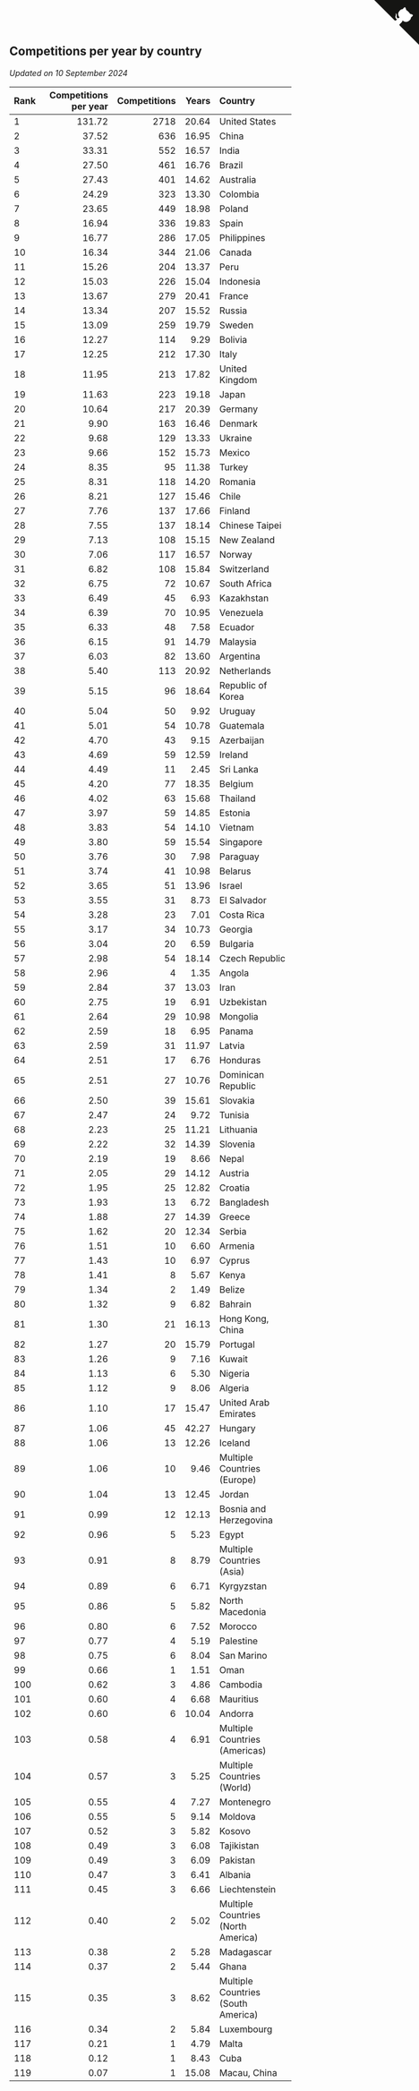 ## Competitions per year by country

*Updated on 10 September 2024*

| Rank | Competitions per year | Competitions | Years | Country |
| :--- | ---: | ---: | ---: | :--- |
| 1 | 131.72 | 2718 | 20.64 | United States |
| 2 | 37.52 | 636 | 16.95 | China |
| 3 | 33.31 | 552 | 16.57 | India |
| 4 | 27.50 | 461 | 16.76 | Brazil |
| 5 | 27.43 | 401 | 14.62 | Australia |
| 6 | 24.29 | 323 | 13.30 | Colombia |
| 7 | 23.65 | 449 | 18.98 | Poland |
| 8 | 16.94 | 336 | 19.83 | Spain |
| 9 | 16.77 | 286 | 17.05 | Philippines |
| 10 | 16.34 | 344 | 21.06 | Canada |
| 11 | 15.26 | 204 | 13.37 | Peru |
| 12 | 15.03 | 226 | 15.04 | Indonesia |
| 13 | 13.67 | 279 | 20.41 | France |
| 14 | 13.34 | 207 | 15.52 | Russia |
| 15 | 13.09 | 259 | 19.79 | Sweden |
| 16 | 12.27 | 114 | 9.29 | Bolivia |
| 17 | 12.25 | 212 | 17.30 | Italy |
| 18 | 11.95 | 213 | 17.82 | United Kingdom |
| 19 | 11.63 | 223 | 19.18 | Japan |
| 20 | 10.64 | 217 | 20.39 | Germany |
| 21 | 9.90 | 163 | 16.46 | Denmark |
| 22 | 9.68 | 129 | 13.33 | Ukraine |
| 23 | 9.66 | 152 | 15.73 | Mexico |
| 24 | 8.35 | 95 | 11.38 | Turkey |
| 25 | 8.31 | 118 | 14.20 | Romania |
| 26 | 8.21 | 127 | 15.46 | Chile |
| 27 | 7.76 | 137 | 17.66 | Finland |
| 28 | 7.55 | 137 | 18.14 | Chinese Taipei |
| 29 | 7.13 | 108 | 15.15 | New Zealand |
| 30 | 7.06 | 117 | 16.57 | Norway |
| 31 | 6.82 | 108 | 15.84 | Switzerland |
| 32 | 6.75 | 72 | 10.67 | South Africa |
| 33 | 6.49 | 45 | 6.93 | Kazakhstan |
| 34 | 6.39 | 70 | 10.95 | Venezuela |
| 35 | 6.33 | 48 | 7.58 | Ecuador |
| 36 | 6.15 | 91 | 14.79 | Malaysia |
| 37 | 6.03 | 82 | 13.60 | Argentina |
| 38 | 5.40 | 113 | 20.92 | Netherlands |
| 39 | 5.15 | 96 | 18.64 | Republic of Korea |
| 40 | 5.04 | 50 | 9.92 | Uruguay |
| 41 | 5.01 | 54 | 10.78 | Guatemala |
| 42 | 4.70 | 43 | 9.15 | Azerbaijan |
| 43 | 4.69 | 59 | 12.59 | Ireland |
| 44 | 4.49 | 11 | 2.45 | Sri Lanka |
| 45 | 4.20 | 77 | 18.35 | Belgium |
| 46 | 4.02 | 63 | 15.68 | Thailand |
| 47 | 3.97 | 59 | 14.85 | Estonia |
| 48 | 3.83 | 54 | 14.10 | Vietnam |
| 49 | 3.80 | 59 | 15.54 | Singapore |
| 50 | 3.76 | 30 | 7.98 | Paraguay |
| 51 | 3.74 | 41 | 10.98 | Belarus |
| 52 | 3.65 | 51 | 13.96 | Israel |
| 53 | 3.55 | 31 | 8.73 | El Salvador |
| 54 | 3.28 | 23 | 7.01 | Costa Rica |
| 55 | 3.17 | 34 | 10.73 | Georgia |
| 56 | 3.04 | 20 | 6.59 | Bulgaria |
| 57 | 2.98 | 54 | 18.14 | Czech Republic |
| 58 | 2.96 | 4 | 1.35 | Angola |
| 59 | 2.84 | 37 | 13.03 | Iran |
| 60 | 2.75 | 19 | 6.91 | Uzbekistan |
| 61 | 2.64 | 29 | 10.98 | Mongolia |
| 62 | 2.59 | 18 | 6.95 | Panama |
| 63 | 2.59 | 31 | 11.97 | Latvia |
| 64 | 2.51 | 17 | 6.76 | Honduras |
| 65 | 2.51 | 27 | 10.76 | Dominican Republic |
| 66 | 2.50 | 39 | 15.61 | Slovakia |
| 67 | 2.47 | 24 | 9.72 | Tunisia |
| 68 | 2.23 | 25 | 11.21 | Lithuania |
| 69 | 2.22 | 32 | 14.39 | Slovenia |
| 70 | 2.19 | 19 | 8.66 | Nepal |
| 71 | 2.05 | 29 | 14.12 | Austria |
| 72 | 1.95 | 25 | 12.82 | Croatia |
| 73 | 1.93 | 13 | 6.72 | Bangladesh |
| 74 | 1.88 | 27 | 14.39 | Greece |
| 75 | 1.62 | 20 | 12.34 | Serbia |
| 76 | 1.51 | 10 | 6.60 | Armenia |
| 77 | 1.43 | 10 | 6.97 | Cyprus |
| 78 | 1.41 | 8 | 5.67 | Kenya |
| 79 | 1.34 | 2 | 1.49 | Belize |
| 80 | 1.32 | 9 | 6.82 | Bahrain |
| 81 | 1.30 | 21 | 16.13 | Hong Kong, China |
| 82 | 1.27 | 20 | 15.79 | Portugal |
| 83 | 1.26 | 9 | 7.16 | Kuwait |
| 84 | 1.13 | 6 | 5.30 | Nigeria |
| 85 | 1.12 | 9 | 8.06 | Algeria |
| 86 | 1.10 | 17 | 15.47 | United Arab Emirates |
| 87 | 1.06 | 45 | 42.27 | Hungary |
| 88 | 1.06 | 13 | 12.26 | Iceland |
| 89 | 1.06 | 10 | 9.46 | Multiple Countries (Europe) |
| 90 | 1.04 | 13 | 12.45 | Jordan |
| 91 | 0.99 | 12 | 12.13 | Bosnia and Herzegovina |
| 92 | 0.96 | 5 | 5.23 | Egypt |
| 93 | 0.91 | 8 | 8.79 | Multiple Countries (Asia) |
| 94 | 0.89 | 6 | 6.71 | Kyrgyzstan |
| 95 | 0.86 | 5 | 5.82 | North Macedonia |
| 96 | 0.80 | 6 | 7.52 | Morocco |
| 97 | 0.77 | 4 | 5.19 | Palestine |
| 98 | 0.75 | 6 | 8.04 | San Marino |
| 99 | 0.66 | 1 | 1.51 | Oman |
| 100 | 0.62 | 3 | 4.86 | Cambodia |
| 101 | 0.60 | 4 | 6.68 | Mauritius |
| 102 | 0.60 | 6 | 10.04 | Andorra |
| 103 | 0.58 | 4 | 6.91 | Multiple Countries (Americas) |
| 104 | 0.57 | 3 | 5.25 | Multiple Countries (World) |
| 105 | 0.55 | 4 | 7.27 | Montenegro |
| 106 | 0.55 | 5 | 9.14 | Moldova |
| 107 | 0.52 | 3 | 5.82 | Kosovo |
| 108 | 0.49 | 3 | 6.08 | Tajikistan |
| 109 | 0.49 | 3 | 6.09 | Pakistan |
| 110 | 0.47 | 3 | 6.41 | Albania |
| 111 | 0.45 | 3 | 6.66 | Liechtenstein |
| 112 | 0.40 | 2 | 5.02 | Multiple Countries (North America) |
| 113 | 0.38 | 2 | 5.28 | Madagascar |
| 114 | 0.37 | 2 | 5.44 | Ghana |
| 115 | 0.35 | 3 | 8.62 | Multiple Countries (South America) |
| 116 | 0.34 | 2 | 5.84 | Luxembourg |
| 117 | 0.21 | 1 | 4.79 | Malta |
| 118 | 0.12 | 1 | 8.43 | Cuba |
| 119 | 0.07 | 1 | 15.08 | Macau, China |


<a href="https://github.com/JustinTimeCuber/wca_statistics" class="github-corner" aria-label="View source on Github"><svg width="80" height="80" viewBox="0 0 250 250" style="fill:#151513; color:#fff; position: absolute; top: 0; border: 0; right: 0;" aria-hidden="true"><path d="M0,0 L115,115 L130,115 L142,142 L250,250 L250,0 Z"></path><path d="M128.3,109.0 C113.8,99.7 119.0,89.6 119.0,89.6 C122.0,82.7 120.5,78.6 120.5,78.6 C119.2,72.0 123.4,76.3 123.4,76.3 C127.3,80.9 125.5,87.3 125.5,87.3 C122.9,97.6 130.6,101.9 134.4,103.2" fill="currentColor" style="transform-origin: 130px 106px;" class="octo-arm"></path><path d="M115.0,115.0 C114.9,115.1 118.7,116.5 119.8,115.4 L133.7,101.6 C136.9,99.2 139.9,98.4 142.2,98.6 C133.8,88.0 127.5,74.4 143.8,58.0 C148.5,53.4 154.0,51.2 159.7,51.0 C160.3,49.4 163.2,43.6 171.4,40.1 C171.4,40.1 176.1,42.5 178.8,56.2 C183.1,58.6 187.2,61.8 190.9,65.4 C194.5,69.0 197.7,73.2 200.1,77.6 C213.8,80.2 216.3,84.9 216.3,84.9 C212.7,93.1 206.9,96.0 205.4,96.6 C205.1,102.4 203.0,107.8 198.3,112.5 C181.9,128.9 168.3,122.5 157.7,114.1 C157.9,116.9 156.7,120.9 152.7,124.9 L141.0,136.5 C139.8,137.7 141.6,141.9 141.8,141.8 Z" fill="currentColor" class="octo-body"></path></svg></a><style>.github-corner:hover .octo-arm{animation:octocat-wave 560ms ease-in-out}@keyframes octocat-wave{0%,100%{transform:rotate(0)}20%,60%{transform:rotate(-25deg)}40%,80%{transform:rotate(10deg)}}@media (max-width:500px){.github-corner:hover .octo-arm{animation:none}.github-corner .octo-arm{animation:octocat-wave 560ms ease-in-out}}</style>
